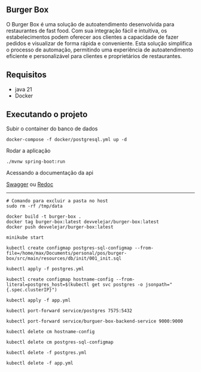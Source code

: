 ## Burger Box
O Burger Box é uma solução de autoatendimento desenvolvida para restaurantes de fast food. Com sua integração fácil e intuitiva, os estabelecimentos podem oferecer aos clientes a capacidade de fazer pedidos e visualizar de forma rápida e conveniente. Esta solução simplifica o processo de automação, permitindo uma experiência de autoatendimento eficiente e personalizável para clientes e proprietários de restaurantes.

## Requisitos
- java 21
- Docker

## Executando o projeto

Subir o container do banco de dados
```
docker-compose -f docker/postgresql.yml up -d
```

Rodar a aplicação
```
./mvnw spring-boot:run
```

Acessando a documentação da api

[Swagger](http://localhost:9000/swagger-ui/index.html) ou [Redoc](http://localhost:9000/redoc)

---

```
# Comando para excluir a pasta no host
sudo rm -rf /tmp/data

docker build -t burger-box .
docker tag burger-box:latest devvelejar/burger-box:latest
docker push devvelejar/burger-box:latest

minikube start

kubectl create configmap postgres-sql-configmap --from-file=/home/max/Documents/personal/pos/burger-box/src/main/resources/db/init/001_init.sql

kubectl apply -f postgres.yml

kubectl create configmap hostname-config --from-literal=postgres_host=$(kubectl get svc postgres -o jsonpath="{.spec.clusterIP}")

kubectl apply -f app.yml

kubectl port-forward service/postgres 7575:5432

kubectl port-forward service/burguer-box-backend-service 9000:9000

kubectl delete cm hostname-config

kubectl delete cm postgres-sql-configmap

kubectl delete -f postgres.yml

kubectl delete -f app.yml

```